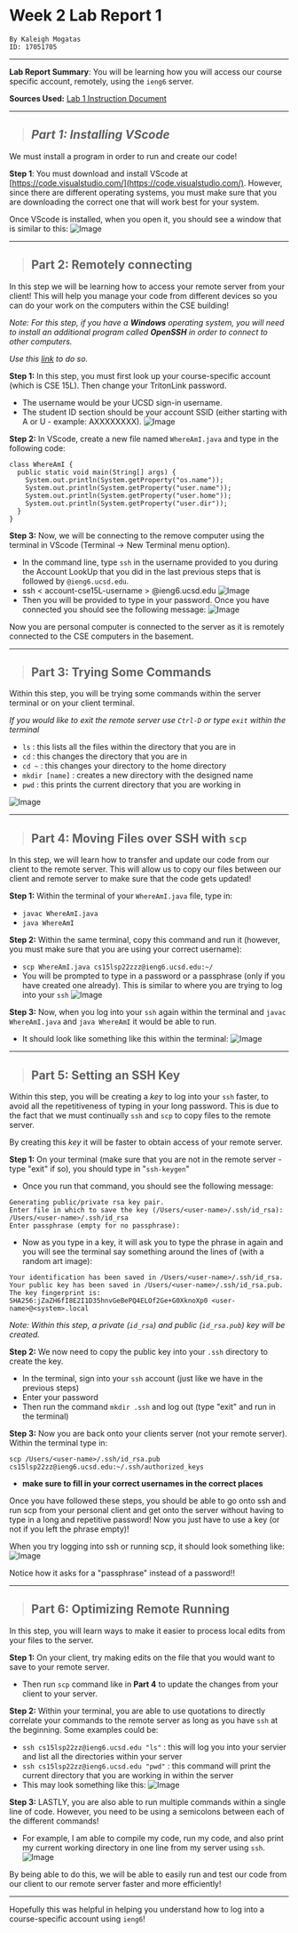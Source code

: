 # Week 2 Lab Report 1

```
By Kaleigh Mogatas 
ID: 17051705
```
---
**Lab Report Summary**:
You will be learning how you will access our course specific account, remotely, using the `ieng6` server.

**Sources Used:** [Lab 1 Instruction Document](https://docs.google.com/document/d/1AO6RDoJnaWxMui-UFjEa_2bbQ4qcANpbIpPuV-awsOg/edit)

---
>## ***Part 1:** Installing VScode*

We must install a program in order to run and create our code!

**Step 1**: You must download and install VScode at [https://code.visualstudio.com/](https://code.visualstudio.com/). However, since there are different operating systems, you must make sure that you are downloading the correct one that will work best for your system.

Once VScode is installed, when you open it, you should see a window that is similar to this: 
![Image](Step1.png)

---
>## **Part 2:** Remotely connecting ##

In this step we will be learning how to access your remote server from your client! This will help you manage your code from different devices so you can do your work on the computers within the CSE building!

*Note: For this step, if you have a **Windows** operating system, you will need to install an additional program called **OpenSSH** in order to connect to other computers.*

*Use this [link](https://docs.microsoft.com/en-us/windows-server/administration/openssh/openssh_install_firstuse) to do so.*

**Step 1:** In this step, you must first look up your course-specific account (which is CSE 15L). Then change your TritonLink password.

* The username would be your UCSD sign-in username.
* The student ID section should be your account SSID (either starting with A or U - example: AXXXXXXXX). 
![Image](accountLookUp.png)

**Step 2:** In VScode, create a new file named `WhereAmI.java` and type in the following code:

```
class WhereAmI {
  public static void main(String[] args) {
    System.out.println(System.getProperty("os.name"));
    System.out.println(System.getProperty("user.name"));
    System.out.println(System.getProperty("user.home"));
    System.out.println(System.getProperty("user.dir"));
  }
}
```

**Step 3:** Now, we will be connecting to the remove computer using the terminal in VScode (Terminal → New Terminal menu option).
* In the command line, type `ssh` in the username provided to you during the Account LookUp that you did in the last previous steps that is followed by `@ieng6.ucsd.edu`. 
* ssh < account-cse15L-username > @ieng6.ucsd.edu
![Image](username.png)
* Then you will be provided to type in your password. Once you have connected you should see the following message:
![Image](pong2.png)


Now you are personal computer is connected to the server as it is remotely connected to the CSE computers in the basement. 

---
>## **Part 3:** Trying Some Commands


Within this step, you will be trying some commands within the server terminal or on your client terminal.

*If you would like to exit the remote server use `Ctrl-D` or type `exit` within the terminal*
* `ls` : this lists all the files within the directory that you are in 
* `cd` : this changes the directory that you are in
* `cd ~` : this changes your directory to the home directory
* `mkdir [name]` : creates a new directory with the designed name
* `pwd` : this prints the current directory that you are working in

![Image](yes.png)

---
>## **Part 4:** Moving Files over SSH with `scp`

In this step, we will learn how to transfer and update our code from our client to the remote server. This will allow us to copy our files between our client and remote server to make sure that the code gets updated!

**Step 1:** Within the terminal of your `WhereAmI.java` file, type in:
* `javac WhereAmI.java`
* `java WhereAmI`

**Step 2:** Within the same terminal, copy this command and run it (however, you must make sure that you are using your correct username):

* `scp WhereAmI.java cs15lsp22zzz@ieng6.ucsd.edu:~/`
* You will be prompted to type in a password or a passphrase (only if you have created one already). This is similar to where you are trying to log into your `ssh`
![Image](no.png)


**Step 3:** Now, when you log into your `ssh` again within the terminal and `javac WhereAmI.java` and `java WhereAmI` it would be able to run.
* It should look like something like this within the terminal: 
![Image](yesMa.png)

---
>## **Part 5:** Setting an SSH Key

Within this step, you will be creating a *key* to log into your `ssh` faster, to avoid all the repetitiveness of typing in your long password. This is due to the fact that we must continually `ssh` and `scp` to copy files to the remote server. 

By creating this *key* it will be faster to obtain access of your remote server.

**Step 1:** On your terminal (make sure that you are not in the remote server - type "exit" if so), you should type in "`ssh-keygen`"

* Once you run that command, you should see the following message:

```
Generating public/private rsa key pair.
Enter file in which to save the key (/Users/<user-name>/.ssh/id_rsa): /Users/<user-name>/.ssh/id_rsa
Enter passphrase (empty for no passphrase):
```

* Now as you type in a key, it will ask you to type the phrase in again and you will see the terminal say something around the lines of (with a random art image): 

```
Your identification has been saved in /Users/<user-name>/.ssh/id_rsa.
Your public key has been saved in /Users/<user-name>/.ssh/id_rsa.pub.
The key fingerprint is:
SHA256:jZaZH6fI8E2I1D35hnvGeBePQ4ELOf2Ge+G0XknoXp0 <user-name>@<system>.local
```
*Note: Within this step, a private (`id_rsa`) and public (`id_rsa.pub`) key will be created.*

**Step 2:** We now need to copy the public key into your `.ssh` directory to create the key.
* In the terminal, sign into your `ssh` account (just like we have in the previous steps)
* Enter your password  
* Then run the command `mkdir .ssh` and log out (type "exit" and run in the terminal)

**Step 3:** Now you are back onto your clients server (not your remote server). Within the terminal type in: 

`scp /Users/<user-name>/.ssh/id_rsa.pub cs15lsp22zz@ieng6.ucsd.edu:~/.ssh/authorized_keys` 
- **make sure to fill in your correct usernames in the correct places**


Once you have followed these steps, you should be able to go onto ssh and run scp from your personal client and get onto the server without having to type in a long and repetitive password! Now you just have to use a key (or not if you left the phrase empty)!

When you try logging into ssh or running scp, it should look something like: 
![Image](last.png)

Notice how it asks for a "passphrase" instead of a password!!

---
>## **Part 6:** Optimizing Remote Running

In this step, you will learn ways to make it easier to process local edits from your files to the server.

**Step 1:** On your client, try making edits on the file that you would want to save to your remote server. 
* Then run `scp` command like in **Part 4** to update the changes from your client to your server.

**Step 2:** Within your terminal, you are able to use quotations to directly correlate your commands to the remote server as long as you have `ssh` at the beginning. Some examples could be:
* `ssh cs15lsp22zz@ieng6.ucsd.edu "ls"` : this will log you into your servier and list all the directories within your server
* `ssh cs15lsp22zz@ieng6.ucsd.edu "pwd"` : this command will print the current directory that you are working in within the server 
* This may look something like this: 
![Image](almost.png)

**Step 3:** LASTLY, you are also able to run multiple commands within a single line of code. However, you need to be using a semicolons between each of the different commands! 
* For example, I am able to compile my code, run my code, and also print my current working directory in one line from my server using `ssh`.
![Image](last111.png)

By being able to do this, we will be able to easily run and test our code from our client to our remote server faster and more efficiently!

---

Hopefully this was helpful in helping you understand how to log into a course-specific account using `ieng6`!








